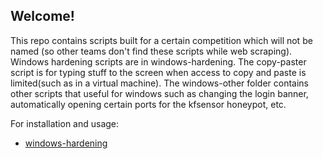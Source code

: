 ## Welcome!

This repo contains scripts built for a certain competition which will not be named (so other teams don't find these scripts while web scraping). Windows hardening scripts are in windows-hardening. The copy-paster script is for typing stuff to the screen when access to copy and paste is limited(such as in a virtual machine). The windows-other folder contains other scripts that useful for windows such as changing the login banner, automatically opening certain ports for the kfsensor honeypot, etc.

For installation and usage:
<!-- - [copy-paster](https://github.com/archHavik/Useful-Scripts/tree/main/copy-paster)-->
- [windows-hardening](https://github.com/archHavik/Useful-Scripts/tree/main/windows-hardening)
